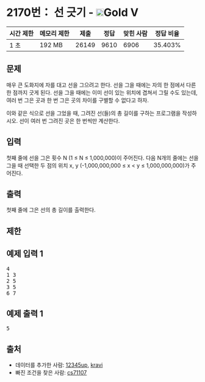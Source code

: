 # 2170번： 선 긋기 - <img src="https://static.solved.ac/tier_small/11.svg" style="height:20px" />Gold V


| 시간 제한 | 메모리 제한 | 제출 | 정답 | 맞힌 사람 | 정답 비율 |
| --- | --- | --- | --- | --- | --- |
| 1 초 | 192 MB | 26149 | 9610 | 6906 | 35.403% |


## 문제


매우 큰 도화지에 자를 대고 선을 그으려고 한다. 선을 그을 때에는 자의 한 점에서 다른 한 점까지 긋게 된다. 선을 그을 때에는 이미 선이 있는 위치에 겹쳐서 그릴 수도 있는데, 여러 번 그은 곳과 한 번 그은 곳의 차이를 구별할 수 없다고 하자.

이와 같은 식으로 선을 그었을 때, 그려진 선(들)의 총 길이를 구하는 프로그램을 작성하시오. 선이 여러 번 그려진 곳은 한 번씩만 계산한다.




## 입력


첫째 줄에 선을 그은 횟수 N (1 ≤ N ≤ 1,000,000)이 주어진다. 다음 N개의 줄에는 선을 그을 때 선택한 두 점의 위치 x, y (-1,000,000,000 ≤ x < y ≤ 1,000,000,000)가 주어진다.




## 출력


첫째 줄에 그은 선의 총 길이를 출력한다.




## 제한




## 예제 입력 1


<pre>4
1 3
2 5
3 5
6 7
</pre>


## 예제 출력 1


<pre>5</pre>






## 출처


- 데이터를 추가한 사람: [12345up](/user/12345up), [kravi](/user/kravi)
- 빠진 조건을 찾은 사람: [cs71107](/user/cs71107)




